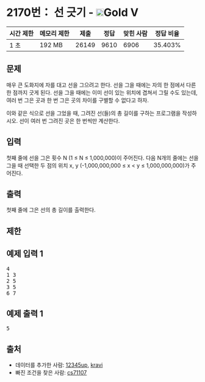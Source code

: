 # 2170번： 선 긋기 - <img src="https://static.solved.ac/tier_small/11.svg" style="height:20px" />Gold V


| 시간 제한 | 메모리 제한 | 제출 | 정답 | 맞힌 사람 | 정답 비율 |
| --- | --- | --- | --- | --- | --- |
| 1 초 | 192 MB | 26149 | 9610 | 6906 | 35.403% |


## 문제


매우 큰 도화지에 자를 대고 선을 그으려고 한다. 선을 그을 때에는 자의 한 점에서 다른 한 점까지 긋게 된다. 선을 그을 때에는 이미 선이 있는 위치에 겹쳐서 그릴 수도 있는데, 여러 번 그은 곳과 한 번 그은 곳의 차이를 구별할 수 없다고 하자.

이와 같은 식으로 선을 그었을 때, 그려진 선(들)의 총 길이를 구하는 프로그램을 작성하시오. 선이 여러 번 그려진 곳은 한 번씩만 계산한다.




## 입력


첫째 줄에 선을 그은 횟수 N (1 ≤ N ≤ 1,000,000)이 주어진다. 다음 N개의 줄에는 선을 그을 때 선택한 두 점의 위치 x, y (-1,000,000,000 ≤ x < y ≤ 1,000,000,000)가 주어진다.




## 출력


첫째 줄에 그은 선의 총 길이를 출력한다.




## 제한




## 예제 입력 1


<pre>4
1 3
2 5
3 5
6 7
</pre>


## 예제 출력 1


<pre>5</pre>






## 출처


- 데이터를 추가한 사람: [12345up](/user/12345up), [kravi](/user/kravi)
- 빠진 조건을 찾은 사람: [cs71107](/user/cs71107)




